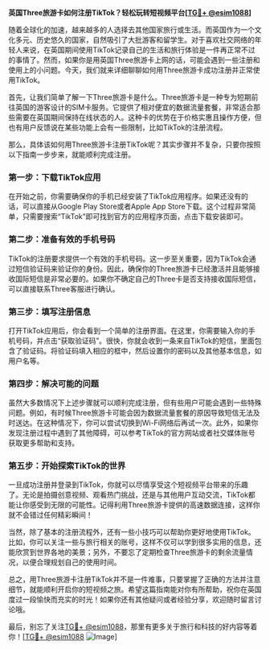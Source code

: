 **英国Three旅游卡如何注册TikTok？轻松玩转短视频平台[[TG💪+ @esim1088](https://t.me/s/esim1088)]**

随着全球化的加速，越来越多的人选择去其他国家旅行或生活。而英国作为一个文化多元、历史悠久的国家，自然吸引了大批游客和留学生。对于喜欢社交网络的年轻人来说，在英国期间使用TikTok记录自己的生活和旅行体验是一件再正常不过的事情了。然而，如果你是用英国Three旅游卡上网的话，可能会遇到一些注册和使用上的小问题。今天，我们就来详细聊聊如何用Three旅游卡成功注册并正常使用TikTok。

首先，让我们简单了解一下Three旅游卡是什么。Three旅游卡是一种专为短期前往英国的游客设计的SIM卡服务。它提供了相对便宜的数据流量套餐，非常适合那些需要在英国期间保持在线状态的人。这种卡的优势在于价格实惠且操作方便，但也有用户反馈说在某些功能上会有一些限制，比如TikTok的注册流程。

那么，具体该如何用Three旅游卡注册TikTok呢？其实步骤并不复杂，只要你按照以下指南一步步来，就能顺利完成注册。

### 第一步：下载TikTok应用

在开始之前，你需要确保你的手机已经安装了TikTok应用程序。如果还没有的话，可以直接从Google Play Store或者Apple App Store下载。这个过程非常简单，只需要搜索“TikTok”即可找到官方的应用程序页面，点击下载安装即可。

### 第二步：准备有效的手机号码

TikTok的注册要求提供一个有效的手机号码。这一步至关重要，因为TikTok会通过短信验证码来验证你的身份。因此，确保你的Three旅游卡已经激活并且能够接收国际短信是非常必要的。如果你不确定自己的Three卡是否支持接收国际短信，可以直接联系Three客服进行确认。

### 第三步：填写注册信息

打开TikTok应用后，你会看到一个简单的注册界面。在这里，你需要输入你的手机号码，并点击“获取验证码”。很快，你就会收到一条来自TikTok的短信，里面包含了验证码。将验证码填入相应的框中，然后设置你的密码以及其他基本信息，如用户名等。

### 第四步：解决可能的问题

虽然大多数情况下上述步骤就可以顺利完成注册，但有些用户可能会遇到一些特殊问题。例如，有时候Three旅游卡可能会因为数据流量套餐的原因导致短信无法及时送达。在这种情况下，你可以尝试切换到Wi-Fi网络后再试一次。此外，如果你发现注册过程中遇到了其他障碍，可以参考TikTok的官方网站或者社交媒体账号获取更多帮助和支持。

### 第五步：开始探索TikTok的世界

一旦成功注册并登录到TikTok，你就可以尽情享受这个短视频平台带来的乐趣了。无论是拍摄创意视频、观看热门挑战，还是与其他用户互动交流，TikTok都能让你感受到无限的可能性。记得利用Three旅游卡提供的高速数据连接，这样你就不会错过任何精彩瞬间！

当然，除了基本的注册流程外，还有一些小技巧可以帮助你更好地使用TikTok。比如，你可以关注一些与旅行相关的账号，这样不仅可以学到很多实用的信息，还能欣赏到世界各地的美景；另外，不要忘了定期检查Three旅游卡的剩余流量情况，以便合理规划自己的使用时间。

总之，用Three旅游卡注册TikTok并不是一件难事，只要掌握了正确的方法并注意细节，就能顺利开启你的短视频之旅。希望这篇指南能对你有所帮助，祝你在英国度过一段愉快而充实的时光！如果你还有其他疑问或者经验分享，欢迎随时留言讨论哦。

最后，别忘了关注[TG💪+ @esim1088](https://t.me/s/esim1088)，那里有更多关于旅行和科技的好内容等着你！[[TG💪+ @esim1088](https://t.me/s/esim1088) ![Image](https://i.postimg.cc/4NQfJmqS/Snipaste-2025-05-13-00-14-12.png)]